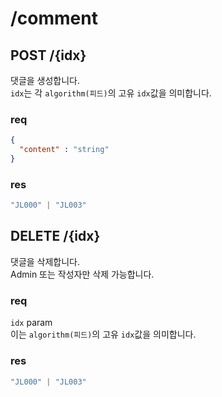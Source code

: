 # /comment

## POST /{idx}

댓글을 생성합니다.  
`idx`는 각 `algorithm(피드)`의 고유 `idx`값을 의미합니다.  

### req

```json
{
  "content" : "string"
}
```

### res

```ts
"JL000" | "JL003"
```

## DELETE /{idx}

댓글을 삭제합니다.  
Admin 또는 작성자만 삭제 가능합니다.  

### req

`idx` param  
이는 `algorithm(피드)`의 고유 `idx`값을 의미합니다.

### res

```ts
"JL000" | "JL003"
```
